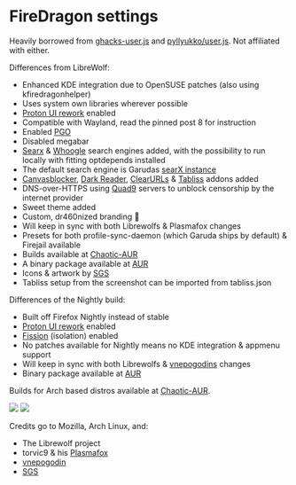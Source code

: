 # FireDragon settings

Heavily borrowed from [ghacks-user.js](https://github.com/ghacksuserjs/ghacks-user.js) and [pyllyukko/user.js](https://github.com/pyllyukko/user.js). Not affiliated with either.

Differences from LibreWolf:

- Enhanced KDE integration due to OpenSUSE patches (also using kfiredragonhelper)
- Uses system own libraries wherever possible
- [Proton UI rework](https://wiki.mozilla.org/Firefox/Proton) enabled
- Compatible with Wayland, read the pinned post 8 for instruction
- Enabled [PGO](https://developer.mozilla.org/en-US/docs/Mozilla/Developer_guide/Build_Instructions/Building_with_Profile-Guided_Optimization)
- Disabled megabar
- [Searx](https://searx.garudalinux.org/) & [Whoogle](https://search.garudalinux.org/) search engines added, with the possibility to run locally with fitting optdepends installed
- The default search engine is Garudas [searX instance](https://searx.garudalinux.org)
- [Canvasblocker](https://addons.mozilla.org/en-US/firefox/addon/canvasblocker/), [Dark Reader](https:/]/addons.mozilla.org/en-US/firefox/addon/darkreader/), [ClearURLs](https://addons.mozilla.org/de/firefox/addon/clearurls/) & [Tabliss](https://addons.mozilla.org/en-US/firefox/addon/tabliss/) addons added 
- DNS-over-HTTPS using [Quad9](https://quad9.net) servers to unblock censorship by the internet provider
- Sweet theme added
- Custom, dr460nized branding :dragon:
- Will keep in sync with both Librewolfs & Plasmafox changes
- Presets for both profile-sync-daemon (which Garuda ships by default) & Firejail available
- Builds available at [Chaotic-AUR](https://chaotic.cx)
- A binary package available at [AUR](https://aur.archlinux.org/packages/firedragon-stable-bin)
- Icons & artwork by [SGS](https://gitlab.com/sgse)
- Tabliss setup from the screenshot can be imported from tabliss.json

Differences of the Nightly build:

- Built off Firefox Nightly instead of stable
- [Proton UI rework](https://wiki.mozilla.org/Firefox/Proton) enabled
- [Fission](https://wiki.mozilla.org/Project_Fission) (isolation) enabled
- No patches available for Nightly means no KDE integration & appmenu support
- Will keep in sync with both Librewolfs & [vnepogodins](https://aur.archlinux.org/account/vnepogodin) changes
- Binary package available at [AUR](https://aur.archlinux.org/packages/firedragon-bin)

Builds for Arch based distros available at [Chaotic-AUR](https://chaotic.cx).

<img src=https://gitlab.com/dr460nf1r3/dragonwolf-settings/-/raw/master/home.png/>
<img src=https://gitlab.com/dr460nf1r3/dragonwolf-settings/-/raw/master/about.png/>


Credits go to Mozilla, Arch Linux, and:

- The Librewolf project
- torvic9 & his [Plasmafox](https://github.com/torvic9/plasmafox)
- [vnepogodin](https://aur.archlinux.org/account/vnepogodin)
- [SGS](https://gitlab.com/sgse)
